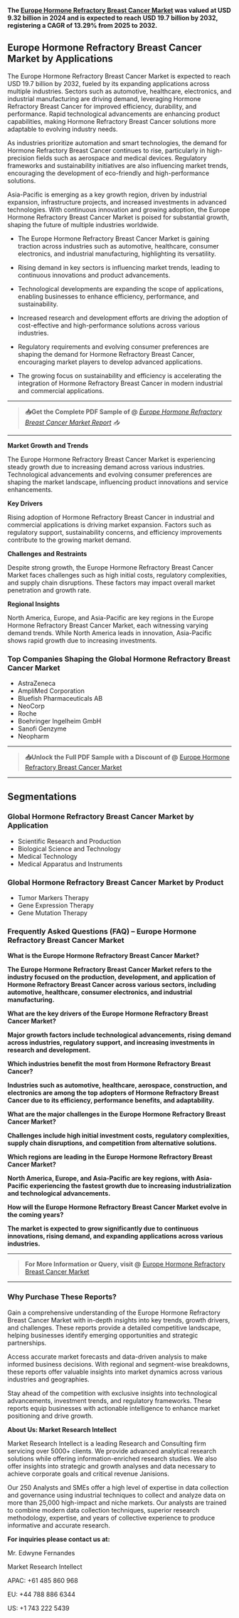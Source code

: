 <p><strong>The <a href="https://www.marketresearchintellect.com/download-sample/?rid=434795&amp;utm_source=Pulse-April-Europe&amp;utm_medium=852">Europe Hormone Refractory Breast Cancer Market</a> was valued at USD 9.32 billion in 2024 and is expected to reach USD 19.7 billion by 2032, registering a CAGR of 13.29% from 2025 to 2032.</strong></p><h2>Europe Hormone Refractory Breast Cancer Market by Applications&nbsp;</h2><p><p>The Europe Hormone Refractory Breast Cancer Market is expected to reach USD 19.7 billion by 2032, fueled by its expanding applications across multiple industries. Sectors such as automotive, healthcare, electronics, and industrial manufacturing are driving demand, leveraging Hormone Refractory Breast Cancer for improved efficiency, durability, and performance. Rapid technological advancements are enhancing product capabilities, making Hormone Refractory Breast Cancer solutions more adaptable to evolving industry needs.</p><p>As industries prioritize automation and smart technologies, the demand for Hormone Refractory Breast Cancer continues to rise, particularly in high-precision fields such as aerospace and medical devices. Regulatory frameworks and sustainability initiatives are also influencing market trends, encouraging the development of eco-friendly and high-performance solutions.</p><p>Asia-Pacific is emerging as a key growth region, driven by industrial expansion, infrastructure projects, and increased investments in advanced technologies. With continuous innovation and growing adoption, the Europe Hormone Refractory Breast Cancer Market is poised for substantial growth, shaping the future of multiple industries worldwide.</p></p><ul><li><p>The Europe Hormone Refractory Breast Cancer Market is gaining traction across industries such as automotive, healthcare, consumer electronics, and industrial manufacturing, highlighting its versatility.</p></li><li><p>Rising demand in key sectors is influencing market trends, leading to continuous innovations and product advancements.</p></li><li><p>Technological developments are expanding the scope of applications, enabling businesses to enhance efficiency, performance, and sustainability.</p></li><li><p>Increased research and development efforts are driving the adoption of cost-effective and high-performance solutions across various industries.</p></li><li><p>Regulatory requirements and evolving consumer preferences are shaping the demand for Hormone Refractory Breast Cancer, encouraging market players to develop advanced applications.</p></li><li><p>The growing focus on sustainability and efficiency is accelerating the integration of Hormone Refractory Breast Cancer in modern industrial and commercial applications.</p></li></ul><hr /><blockquote><p><strong><span class="font-[700]">📥Get the Complete PDF Sample of @ </span></strong><em><span class="font-[700]"><a href="https://www.marketresearchintellect.com/download-sample/?rid=434795&amp;utm_source=Pulse-April-Europe&amp;utm_medium=852" target="_blank" data-tracking-control-name="article-ssr-frontend-pulse_little-text-block" data-tracking-will-navigate="" data-test-link="">Europe Hormone Refractory Breast Cancer Market Report</a>&nbsp;📥</span></em></p></blockquote><hr /><p class="" data-start="77" data-end="360"><strong data-start="77" data-end="105">Market Growth and Trends</strong></p><p class="" data-start="77" data-end="360">The Europe Hormone Refractory Breast Cancer Market is experiencing steady growth due to increasing demand across various industries. Technological advancements and evolving consumer preferences are shaping the market landscape, influencing product innovations and service enhancements.</p><p class="" data-start="362" data-end="606"><strong data-start="362" data-end="377">Key Drivers</strong></p><p class="" data-start="362" data-end="606">Rising adoption of Hormone Refractory Breast Cancer in industrial and commercial applications is driving market expansion. Factors such as regulatory support, sustainability concerns, and efficiency improvements contribute to the growing market demand.</p><p class="" data-start="608" data-end="849"><strong data-start="608" data-end="637">Challenges and Restraints</strong></p><p class="" data-start="608" data-end="849">Despite strong growth, the Europe Hormone Refractory Breast Cancer Market faces challenges such as high initial costs, regulatory complexities, and supply chain disruptions. These factors may impact overall market penetration and growth rate.</p><p class="" data-start="851" data-end="1095"><strong data-start="851" data-end="872">Regional Insights</strong></p><p class="" data-start="851" data-end="1095">North America, Europe, and Asia-Pacific are key regions in the Europe Hormone Refractory Breast Cancer Market, each witnessing varying demand trends. While North America leads in innovation, Asia-Pacific shows rapid growth due to increasing investments.</p><p><h3>Top Companies Shaping the Global Hormone Refractory Breast Cancer Market </h3><ul><li>AstraZeneca</li><li>AmpliMed Corporation</li><li>Bluefish Pharmaceuticals AB</li><li>NeoCorp</li><li>Roche</li><li>Boehringer Ingelheim GmbH</li><li>Sanofi Genzyme</li><li>Neopharm</li></ul></p><hr /><blockquote><p><strong>📥Unlock the Full PDF Sample with a Discount of @</strong> <a href="https://www.marketresearchintellect.com/ask-for-discount/?rid=434795&amp;utm_source=Pulse-April-Europe&amp;utm_medium=852">Europe Hormone Refractory Breast Cancer Market</a></p></blockquote><hr /><p><h2>Segmentations</h2><h3>Global Hormone Refractory Breast Cancer Market by Application</h3><ul><li>Scientific Research and Production</li><li>Biological Science and Technology</li><li>Medical Technology</li><li>Medical Apparatus and Instruments</li></ul><h3>Global Hormone Refractory Breast Cancer Market by Product</h3><ul><li>Tumor Markers Therapy</li><li>Gene Expression Therapy</li><li>Gene Mutation Therapy</li></ul></p><h3><strong>Frequently Asked Questions (FAQ) &ndash; Europe Hormone Refractory Breast Cancer Market</strong></h3><p><strong>What is the Europe Hormone Refractory Breast Cancer Market?</strong></p><p><strong>The Europe Hormone Refractory Breast Cancer Market refers to the industry focused on the production, development, and application of Hormone Refractory Breast Cancer across various sectors, including automotive, healthcare, consumer electronics, and industrial manufacturing.</strong></p><p><strong>What are the key drivers of the Europe Hormone Refractory Breast Cancer Market?</strong></p><p><strong>Major growth factors include technological advancements, rising demand across industries, regulatory support, and increasing investments in research and development.</strong></p><p><strong>Which industries benefit the most from Hormone Refractory Breast Cancer?</strong></p><p><strong>Industries such as automotive, healthcare, aerospace, construction, and electronics are among the top adopters of Hormone Refractory Breast Cancer due to its efficiency, performance benefits, and adaptability.</strong></p><p><strong>What are the major challenges in the Europe Hormone Refractory Breast Cancer Market?</strong></p><p><strong>Challenges include high initial investment costs, regulatory complexities, supply chain disruptions, and competition from alternative solutions.</strong></p><p><strong>Which regions are leading in the Europe Hormone Refractory Breast Cancer Market?</strong></p><p><strong>North America, Europe, and Asia-Pacific are key regions, with Asia-Pacific experiencing the fastest growth due to increasing industrialization and technological advancements.</strong></p><p><strong>How will the Europe Hormone Refractory Breast Cancer Market evolve in the coming years?</strong></p><p><strong>The market is expected to grow significantly due to continuous innovations, rising demand, and expanding applications across various industries.</strong></p><hr /><blockquote><p><span class="font-[700]"><strong>For More Information or Query, visit&nbsp;@</strong>&nbsp;</span><span class="font-[700]"><a href="https://www.marketresearchintellect.com/product/global-hormone-refractory-breast-cancer-market-size-and-forecast/?utm_source=Linkedin&utm_medium=852" target="_blank" data-tracking-control-name="article-ssr-frontend-pulse_little-text-block" data-tracking-will-navigate="" data-test-link="">Europe Hormone Refractory Breast Cancer Market</a></span></p></blockquote><hr /><h3><strong data-start="0" data-end="31">Why Purchase These Reports?</strong></h3><p class="" data-start="35" data-end="297">Gain a comprehensive understanding of the Europe Hormone Refractory Breast Cancer Market with in-depth insights into key trends, growth drivers, and challenges. These reports provide a detailed competitive landscape, helping businesses identify emerging opportunities and strategic partnerships.</p><p class="" data-start="299" data-end="540">Access accurate market forecasts and data-driven analysis to make informed business decisions. With regional and segment-wise breakdowns, these reports offer valuable insights into market dynamics across various industries and geographies.</p><p class="" data-start="542" data-end="784">Stay ahead of the competition with exclusive insights into technological advancements, investment trends, and regulatory frameworks. These reports equip businesses with actionable intelligence to enhance market positioning and drive growth.</p><p><strong><span class="font-[700]">About Us: Market Research Intellect</span></strong></p><p><span class="">Market Research Intellect is a leading Research and Consulting firm servicing over 5000+ clients. We provide advanced analytical research solutions while offering information-enriched research studies.&nbsp;</span>We also offer insights into strategic and growth analyses and data necessary to achieve corporate goals and critical revenue Janisions.</p><p><span class="">Our 250 Analysts and SMEs offer a high level of expertise in data collection and governance using industrial techniques to collect and analyze data on more than 25,000 high-impact and niche markets. Our analysts are trained to combine modern data collection techniques, superior research methodology, expertise, and years of collective experience to produce informative and accurate research.</span></p><p><strong>For inquiries please contact us at:</strong></p><p>Mr. Edwyne Fernandes</p><p>Market Research Intellect</p><p>APAC: +61 485 860 968</p><p>EU: +44 788 886 6344</p><p>US: +1 743 222 5439</p>